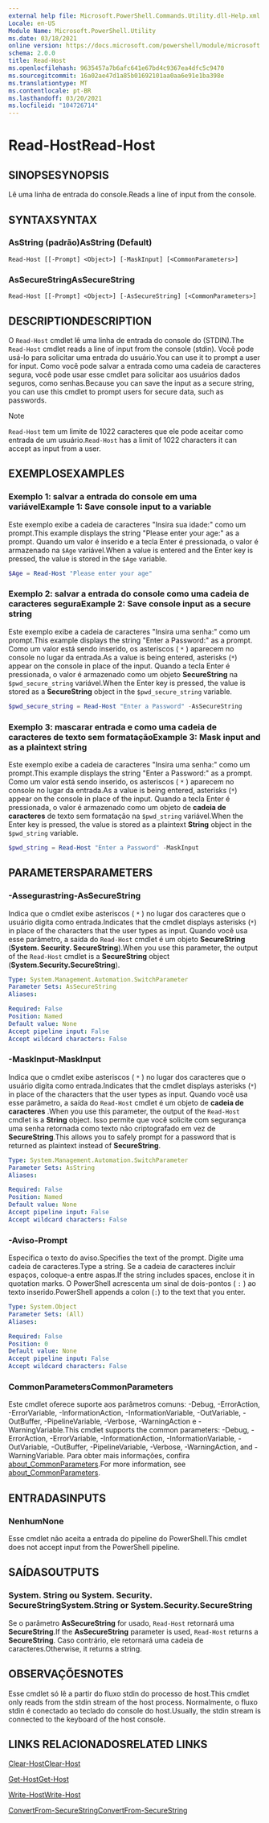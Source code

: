 ```yaml
---
external help file: Microsoft.PowerShell.Commands.Utility.dll-Help.xml
Locale: en-US
Module Name: Microsoft.PowerShell.Utility
ms.date: 03/18/2021
online version: https://docs.microsoft.com/powershell/module/microsoft.powershell.utility/read-host?view=powershell-7.1&WT.mc_id=ps-gethelp
schema: 2.0.0
title: Read-Host
ms.openlocfilehash: 9635457a7b6afc641e67bd4c9367ea4dfc5c9470
ms.sourcegitcommit: 16a02ae47d1a85b01692101aa0aa6e91e1ba398e
ms.translationtype: MT
ms.contentlocale: pt-BR
ms.lasthandoff: 03/20/2021
ms.locfileid: "104726714"
---
```

# <span data-ttu-id="ded18-102">Read-Host</span><span class="sxs-lookup"><span data-stu-id="ded18-102">Read-Host</span></span>

## <span data-ttu-id="ded18-103">SINOPSE</span><span class="sxs-lookup"><span data-stu-id="ded18-103">SYNOPSIS</span></span>
<span data-ttu-id="ded18-104">Lê uma linha de entrada do console.</span><span class="sxs-lookup"><span data-stu-id="ded18-104">Reads a line of input from the console.</span></span>

## <span data-ttu-id="ded18-105">SYNTAX</span><span class="sxs-lookup"><span data-stu-id="ded18-105">SYNTAX</span></span>

### <span data-ttu-id="ded18-106">AsString (padrão)</span><span class="sxs-lookup"><span data-stu-id="ded18-106">AsString (Default)</span></span>

```
Read-Host [[-Prompt] <Object>] [-MaskInput] [<CommonParameters>]
```

### <span data-ttu-id="ded18-107">AsSecureString</span><span class="sxs-lookup"><span data-stu-id="ded18-107">AsSecureString</span></span>

```
Read-Host [[-Prompt] <Object>] [-AsSecureString] [<CommonParameters>]
```

## <span data-ttu-id="ded18-108">DESCRIPTION</span><span class="sxs-lookup"><span data-stu-id="ded18-108">DESCRIPTION</span></span>

<span data-ttu-id="ded18-109">O `Read-Host` cmdlet lê uma linha de entrada do console do (STDIN).</span><span class="sxs-lookup"><span data-stu-id="ded18-109">The `Read-Host` cmdlet reads a line of input from the console (stdin).</span></span> <span data-ttu-id="ded18-110">Você pode usá-lo para solicitar uma entrada do usuário.</span><span class="sxs-lookup"><span data-stu-id="ded18-110">You can use it to prompt a user for input.</span></span> <span data-ttu-id="ded18-111">Como você pode salvar a entrada como uma cadeia de caracteres segura, você pode usar esse cmdlet para solicitar aos usuários dados seguros, como senhas.</span><span class="sxs-lookup"><span data-stu-id="ded18-111">Because you can save the input as a secure string, you can use this cmdlet to prompt users for secure data, such as passwords.</span></span>

> [!NOTE]
> <span data-ttu-id="ded18-112">`Read-Host` tem um limite de 1022 caracteres que ele pode aceitar como entrada de um usuário.</span><span class="sxs-lookup"><span data-stu-id="ded18-112">`Read-Host` has a limit of 1022 characters it can accept as input from a user.</span></span>

## <span data-ttu-id="ded18-113">EXEMPLOS</span><span class="sxs-lookup"><span data-stu-id="ded18-113">EXAMPLES</span></span>

### <span data-ttu-id="ded18-114">Exemplo 1: salvar a entrada do console em uma variável</span><span class="sxs-lookup"><span data-stu-id="ded18-114">Example 1: Save console input to a variable</span></span>

<span data-ttu-id="ded18-115">Este exemplo exibe a cadeia de caracteres "Insira sua idade:" como um prompt.</span><span class="sxs-lookup"><span data-stu-id="ded18-115">This example displays the string "Please enter your age:" as a prompt.</span></span> <span data-ttu-id="ded18-116">Quando um valor é inserido e a tecla Enter é pressionada, o valor é armazenado na `$Age` variável.</span><span class="sxs-lookup"><span data-stu-id="ded18-116">When a value is entered and the Enter key is pressed, the value is stored in the `$Age` variable.</span></span>

```powershell
$Age = Read-Host "Please enter your age"
```

### <span data-ttu-id="ded18-117">Exemplo 2: salvar a entrada do console como uma cadeia de caracteres segura</span><span class="sxs-lookup"><span data-stu-id="ded18-117">Example 2: Save console input as a secure string</span></span>

<span data-ttu-id="ded18-118">Este exemplo exibe a cadeia de caracteres "Insira uma senha:" como um prompt.</span><span class="sxs-lookup"><span data-stu-id="ded18-118">This example displays the string "Enter a Password:" as a prompt.</span></span> <span data-ttu-id="ded18-119">Como um valor está sendo inserido, os asteriscos ( `*` ) aparecem no console no lugar da entrada.</span><span class="sxs-lookup"><span data-stu-id="ded18-119">As a value is being entered, asterisks (`*`) appear on the console in place of the input.</span></span> <span data-ttu-id="ded18-120">Quando a tecla Enter é pressionada, o valor é armazenado como um objeto **SecureString** na `$pwd_secure_string` variável.</span><span class="sxs-lookup"><span data-stu-id="ded18-120">When the Enter key is pressed, the value is stored as a **SecureString** object in the `$pwd_secure_string` variable.</span></span>

```powershell
$pwd_secure_string = Read-Host "Enter a Password" -AsSecureString
```

### <span data-ttu-id="ded18-121">Exemplo 3: mascarar entrada e como uma cadeia de caracteres de texto sem formatação</span><span class="sxs-lookup"><span data-stu-id="ded18-121">Example 3: Mask input and as a plaintext string</span></span>

<span data-ttu-id="ded18-122">Este exemplo exibe a cadeia de caracteres "Insira uma senha:" como um prompt.</span><span class="sxs-lookup"><span data-stu-id="ded18-122">This example displays the string "Enter a Password:" as a prompt.</span></span> <span data-ttu-id="ded18-123">Como um valor está sendo inserido, os asteriscos ( `*` ) aparecem no console no lugar da entrada.</span><span class="sxs-lookup"><span data-stu-id="ded18-123">As a value is being entered, asterisks (`*`) appear on the console in place of the input.</span></span> <span data-ttu-id="ded18-124">Quando a tecla Enter é pressionada, o valor é armazenado como um objeto de **cadeia de caracteres** de texto sem formatação na `$pwd_string` variável.</span><span class="sxs-lookup"><span data-stu-id="ded18-124">When the Enter key is pressed, the value is stored as a plaintext **String** object in the `$pwd_string` variable.</span></span>

```powershell
$pwd_string = Read-Host "Enter a Password" -MaskInput
```

## <span data-ttu-id="ded18-125">PARAMETERS</span><span class="sxs-lookup"><span data-stu-id="ded18-125">PARAMETERS</span></span>

### <span data-ttu-id="ded18-126">-Assegurastring</span><span class="sxs-lookup"><span data-stu-id="ded18-126">-AsSecureString</span></span>

<span data-ttu-id="ded18-127">Indica que o cmdlet exibe asteriscos ( `*` ) no lugar dos caracteres que o usuário digita como entrada.</span><span class="sxs-lookup"><span data-stu-id="ded18-127">Indicates that the cmdlet displays asterisks (`*`) in place of the characters that the user types as input.</span></span> <span data-ttu-id="ded18-128">Quando você usa esse parâmetro, a saída do `Read-Host` cmdlet é um objeto **SecureString** (**System. Security. SecureString**).</span><span class="sxs-lookup"><span data-stu-id="ded18-128">When you use this parameter, the output of the `Read-Host` cmdlet is a **SecureString** object (**System.Security.SecureString**).</span></span>

```yaml
Type: System.Management.Automation.SwitchParameter
Parameter Sets: AsSecureString
Aliases:

Required: False
Position: Named
Default value: None
Accept pipeline input: False
Accept wildcard characters: False
```

### <span data-ttu-id="ded18-129">-MaskInput</span><span class="sxs-lookup"><span data-stu-id="ded18-129">-MaskInput</span></span>

<span data-ttu-id="ded18-130">Indica que o cmdlet exibe asteriscos ( `*` ) no lugar dos caracteres que o usuário digita como entrada.</span><span class="sxs-lookup"><span data-stu-id="ded18-130">Indicates that the cmdlet displays asterisks (`*`) in place of the characters that the user types as input.</span></span> <span data-ttu-id="ded18-131">Quando você usa esse parâmetro, a saída do `Read-Host` cmdlet é um objeto de **cadeia de caracteres** .</span><span class="sxs-lookup"><span data-stu-id="ded18-131">When you use this parameter, the output of the `Read-Host` cmdlet is a **String** object.</span></span>
<span data-ttu-id="ded18-132">Isso permite que você solicite com segurança uma senha retornada como texto não criptografado em vez de **SecureString**.</span><span class="sxs-lookup"><span data-stu-id="ded18-132">This allows you to safely prompt for a password that is returned as plaintext instead of **SecureString**.</span></span>

```yaml
Type: System.Management.Automation.SwitchParameter
Parameter Sets: AsString
Aliases:

Required: False
Position: Named
Default value: None
Accept pipeline input: False
Accept wildcard characters: False
```

### <span data-ttu-id="ded18-133">-Aviso</span><span class="sxs-lookup"><span data-stu-id="ded18-133">-Prompt</span></span>

<span data-ttu-id="ded18-134">Especifica o texto do aviso.</span><span class="sxs-lookup"><span data-stu-id="ded18-134">Specifies the text of the prompt.</span></span> <span data-ttu-id="ded18-135">Digite uma cadeia de caracteres.</span><span class="sxs-lookup"><span data-stu-id="ded18-135">Type a string.</span></span> <span data-ttu-id="ded18-136">Se a cadeia de caracteres incluir espaços, coloque-a entre aspas.</span><span class="sxs-lookup"><span data-stu-id="ded18-136">If the string includes spaces, enclose it in quotation marks.</span></span> <span data-ttu-id="ded18-137">O PowerShell acrescenta um sinal de dois-pontos ( `:` ) ao texto inserido.</span><span class="sxs-lookup"><span data-stu-id="ded18-137">PowerShell appends a colon (`:`) to the text that you enter.</span></span>

```yaml
Type: System.Object
Parameter Sets: (All)
Aliases:

Required: False
Position: 0
Default value: None
Accept pipeline input: False
Accept wildcard characters: False
```

### <span data-ttu-id="ded18-138">CommonParameters</span><span class="sxs-lookup"><span data-stu-id="ded18-138">CommonParameters</span></span>

<span data-ttu-id="ded18-139">Este cmdlet oferece suporte aos parâmetros comuns: -Debug, -ErrorAction, -ErrorVariable, -InformationAction, -InformationVariable, -OutVariable, -OutBuffer, -PipelineVariable, -Verbose, -WarningAction e -WarningVariable.</span><span class="sxs-lookup"><span data-stu-id="ded18-139">This cmdlet supports the common parameters: -Debug, -ErrorAction, -ErrorVariable, -InformationAction, -InformationVariable, -OutVariable, -OutBuffer, -PipelineVariable, -Verbose, -WarningAction, and -WarningVariable.</span></span> <span data-ttu-id="ded18-140">Para obter mais informações, confira [about_CommonParameters](https://go.microsoft.com/fwlink/?LinkID=113216).</span><span class="sxs-lookup"><span data-stu-id="ded18-140">For more information, see [about_CommonParameters](https://go.microsoft.com/fwlink/?LinkID=113216).</span></span>

## <span data-ttu-id="ded18-141">ENTRADAS</span><span class="sxs-lookup"><span data-stu-id="ded18-141">INPUTS</span></span>

### <span data-ttu-id="ded18-142">Nenhum</span><span class="sxs-lookup"><span data-stu-id="ded18-142">None</span></span>

<span data-ttu-id="ded18-143">Esse cmdlet não aceita a entrada do pipeline do PowerShell.</span><span class="sxs-lookup"><span data-stu-id="ded18-143">This cmdlet does not accept input from the PowerShell pipeline.</span></span>

## <span data-ttu-id="ded18-144">SAÍDAS</span><span class="sxs-lookup"><span data-stu-id="ded18-144">OUTPUTS</span></span>

### <span data-ttu-id="ded18-145">System. String ou System. Security. SecureString</span><span class="sxs-lookup"><span data-stu-id="ded18-145">System.String or System.Security.SecureString</span></span>

<span data-ttu-id="ded18-146">Se o parâmetro **AsSecureString** for usado, `Read-Host` retornará uma **SecureString**.</span><span class="sxs-lookup"><span data-stu-id="ded18-146">If the **AsSecureString** parameter is used, `Read-Host` returns a **SecureString**.</span></span> <span data-ttu-id="ded18-147">Caso contrário, ele retornará uma cadeia de caracteres.</span><span class="sxs-lookup"><span data-stu-id="ded18-147">Otherwise, it returns a string.</span></span>

## <span data-ttu-id="ded18-148">OBSERVAÇÕES</span><span class="sxs-lookup"><span data-stu-id="ded18-148">NOTES</span></span>

<span data-ttu-id="ded18-149">Esse cmdlet só lê a partir do fluxo stdin do processo de host.</span><span class="sxs-lookup"><span data-stu-id="ded18-149">This cmdlet only reads from the stdin stream of the host process.</span></span> <span data-ttu-id="ded18-150">Normalmente, o fluxo stdin é conectado ao teclado do console do host.</span><span class="sxs-lookup"><span data-stu-id="ded18-150">Usually, the stdin stream is connected to the keyboard of the host console.</span></span>

## <span data-ttu-id="ded18-151">LINKS RELACIONADOS</span><span class="sxs-lookup"><span data-stu-id="ded18-151">RELATED LINKS</span></span>

[<span data-ttu-id="ded18-152">Clear-Host</span><span class="sxs-lookup"><span data-stu-id="ded18-152">Clear-Host</span></span>](../microsoft.powershell.core/clear-host.md)

[<span data-ttu-id="ded18-153">Get-Host</span><span class="sxs-lookup"><span data-stu-id="ded18-153">Get-Host</span></span>](Get-Host.md)

[<span data-ttu-id="ded18-154">Write-Host</span><span class="sxs-lookup"><span data-stu-id="ded18-154">Write-Host</span></span>](Write-Host.md)

[<span data-ttu-id="ded18-155">ConvertFrom-SecureString</span><span class="sxs-lookup"><span data-stu-id="ded18-155">ConvertFrom-SecureString</span></span>](../Microsoft.PowerShell.Security/ConvertFrom-SecureString.md)
